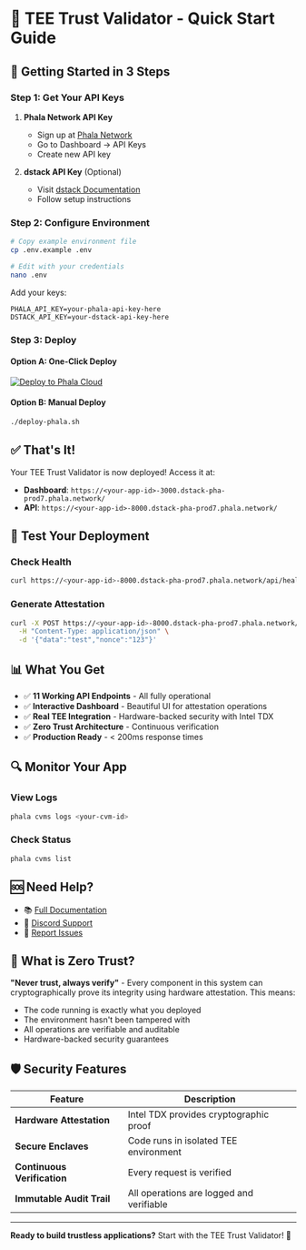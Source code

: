 # 📖 TEE Trust Validator - Quick Start Guide

## 🚀 Getting Started in 3 Steps

### Step 1: Get Your API Keys

1. **Phala Network API Key**
   - Sign up at [Phala Network](https://phala.network)
   - Go to Dashboard → API Keys
   - Create new API key

2. **dstack API Key** (Optional)
   - Visit [dstack Documentation](https://github.com/Phala-Network/dstack-sdk)
   - Follow setup instructions

### Step 2: Configure Environment

```bash
# Copy example environment file
cp .env.example .env

# Edit with your credentials
nano .env
```

Add your keys:
```env
PHALA_API_KEY=your-phala-api-key-here
DSTACK_API_KEY=your-dstack-api-key-here
```

### Step 3: Deploy

#### Option A: One-Click Deploy
[![Deploy to Phala Cloud](https://cloud.phala.network/deploy-button.svg)](https://cloud.phala.network/templates/tee-trust-validator)

#### Option B: Manual Deploy
```bash
./deploy-phala.sh
```

## ✅ That's It!

Your TEE Trust Validator is now deployed! Access it at:
- **Dashboard**: `https://<your-app-id>-3000.dstack-pha-prod7.phala.network/`
- **API**: `https://<your-app-id>-8000.dstack-pha-prod7.phala.network/`

## 🧪 Test Your Deployment

### Check Health
```bash
curl https://<your-app-id>-8000.dstack-pha-prod7.phala.network/api/health
```

### Generate Attestation
```bash
curl -X POST https://<your-app-id>-8000.dstack-pha-prod7.phala.network/api/attestation/generate \
  -H "Content-Type: application/json" \
  -d '{"data":"test","nonce":"123"}'
```

## 📊 What You Get

- ✅ **11 Working API Endpoints** - All fully operational
- ✅ **Interactive Dashboard** - Beautiful UI for attestation operations
- ✅ **Real TEE Integration** - Hardware-backed security with Intel TDX
- ✅ **Zero Trust Architecture** - Continuous verification
- ✅ **Production Ready** - < 200ms response times

## 🔍 Monitor Your App

### View Logs
```bash
phala cvms logs <your-cvm-id>
```

### Check Status
```bash
phala cvms list
```

## 🆘 Need Help?

- 📚 [Full Documentation](README.md)
- 💬 [Discord Support](https://discord.gg/phala)
- 🐛 [Report Issues](https://github.com/DylanCkawalec/awesome-phala-cloud/issues)

## 🎯 What is Zero Trust?

**"Never trust, always verify"** - Every component in this system can cryptographically prove its integrity using hardware attestation. This means:

- The code running is exactly what you deployed
- The environment hasn't been tampered with
- All operations are verifiable and auditable
- Hardware-backed security guarantees

## 🛡️ Security Features

| Feature | Description |
|---------|-------------|
| **Hardware Attestation** | Intel TDX provides cryptographic proof |
| **Secure Enclaves** | Code runs in isolated TEE environment |
| **Continuous Verification** | Every request is verified |
| **Immutable Audit Trail** | All operations are logged and verifiable |

---

**Ready to build trustless applications?** Start with the TEE Trust Validator! 🚀